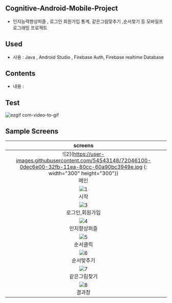 ## Cognitive-Android-Mobile-Project
- 인지능력향상퍼즐 , 로그인 회원가입 통계, 같은그림맞추기 ,순서찾기 등 모바일프로그래밍 프로젝트

## Used
- 사용 : Java , Android Studio , Firebase Auth, Firebase realtime Database


## Contents
- 내용 : 

## Test
![ezgif com-video-to-gif](https://user-images.githubusercontent.com/54543148/72045690-185a3800-32fa-11ea-853b-8b74718f7aad.gif)

## Sample Screens

|screens||
|:---:|:----:|
| ![2](https://user-images.githubusercontent.com/54543148/72046100-0dec6e00-32fb-11ea-80cc-60a90bc3949e.jpg {: width="300" height="300"}) </br> 메인| 
| ![1](https://user-images.githubusercontent.com/54543148/72046116-15137c00-32fb-11ea-8dd8-7424218b2f65.jpg) </br> 시작|
| ![3](https://user-images.githubusercontent.com/54543148/72046128-1a70c680-32fb-11ea-87ab-36ffc4bb45cf.jpg) </br> 로그인,회원가입|
| ![4](https://user-images.githubusercontent.com/54543148/72046135-1e9ce400-32fb-11ea-9a91-267cde7f6503.jpg) </br> 인지향상퍼즐|
| ![5](https://user-images.githubusercontent.com/54543148/72046153-26f51f00-32fb-11ea-95ec-5c189561b72f.jpg) </br> 순서클릭|
| ![6](https://user-images.githubusercontent.com/54543148/72046173-2e1c2d00-32fb-11ea-867b-b07be697f3e1.jpg)  </br> 순서맞추기|
| ![7](https://user-images.githubusercontent.com/54543148/72046188-34aaa480-32fb-11ea-8e94-b8e6c18331a0.jpg)  </br> 같은그림찾기|
| ![8](https://user-images.githubusercontent.com/54543148/72046200-3aa08580-32fb-11ea-98de-a8e02f367634.jpg) </br> 결과창 |
